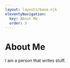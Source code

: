 ```yaml
---
layout: layouts/base.njk
eleventyNavigation:
  key: About Me
  order: 3
---
```

# About Me

I am a person that writes stuff.